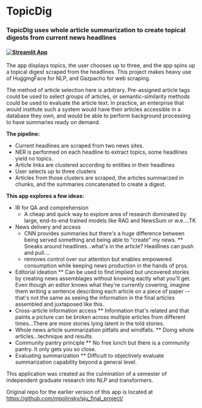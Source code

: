 # TopicDig

### TopicDig uses whole article summarization to create topical digests from current news headlines

#### [![Streamlit App](https://static.streamlit.io/badges/streamlit_badge_black_white.svg)](https://share.streamlit.io/mpolinsky/topicdig/main)

The app displays topics, the user chooses up to three, and the app spins up a topical digest scraped from the headlines.
This project makes heavy use of HuggingFace for NLP, and Gazpacho for web scraping.

The method of article selection here is arbitrary.  Pre-assigned article tags could be used to select groups of articles, or semantic-similarity methods could be used to evaluate the article text.  In practice, an enterprise that would institute such a system would have their articles accessible in a database they own, and would be able to perform background processing to have summaries ready on demand.

**The pipeline:**

* Current headlines are scraped from two news sites.
* NER is performed on each headline to extract topics, some headlines yield no topics.
* Article links are clustered according to entities in their headlines
* User selects up to three clusters
* Articles from those clusters are scraped, the articles summarized in chunks, and the summaries concatenated to create a digest.

**This app explores a few ideas:**

* IR for QA and comprehension
    * A cheap and quick way to explore area of research dominated by large, end-to-end trained models like RAG and NewsSum or w.e....TK
* News delivery and access
    * CNN provides summaries but there's a huge difference between being served something and being able to "create" my news.
** Sneaks around headlines...what's in the article?  Headlines can push and pull....
    * removes control over our attention but enables empowered consumption while keeping news production in the hands of pros.
* Editorial ideation
** Can be used to find implied but uncovered stories by creating news assemblages without knowing eactly what you'll get.  Even though an editor knows what they're currently covering, imagine them writing a sentence describing each article on a piece of paper -- that's not the same as seeing the information in the final articles assembled and juxtaposed like this.  
* Cross-article information access
** Information that's related and that paints a picture can be broken across multiple articles from different times...There are more stories lying latent in the told stories.
* Whole news article summarization pitfalls and windfalls.
** Doing whole articles...technique and results.
* Community pantry principle
** No free lunch but there is a community pantry.  It only gets you so close.
* Evaluating summarization
** Difficult to objectively evaluate summarization capability beyond a general level.


This application was created as the culmination of a semester of independent graduate research into NLP and transformers.

Original repo for the earlier version of this app is located at https://github.com/mpolinsky/sju_final_project/
